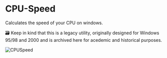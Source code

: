# CPU-Speed
Calculates the speed of your CPU on windows.

🗃️ Keep in kind that this is a legacy utility, originally designed for Windows 95/98 and 2000 and is archived here for acedemic and historical purposes.

![CPUSpeed](https://github.com/user-attachments/assets/bb28c434-35a8-4ea2-9e4d-5031b2d2d232)
